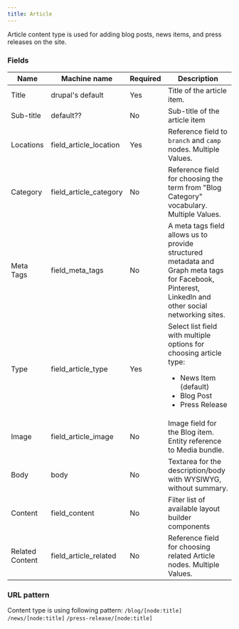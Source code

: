 ```yaml
---
title: Article
---
```


Article content type is used for adding blog posts, news items, and press releases on the site.

### Fields
| Name | Machine name | Required | Description |
| ------------- | ------------- | ------------- | ------------- | 
| Title  | drupal's default  | Yes | Title of the article item. |
| Sub-title | default?? | No | Sub-title of the article item
| Locations | field\_article_location | Yes | Reference field to `branch` and `camp` nodes. Multiple Values. |
| Category | field\_article_category | No | Reference field for choosing the term from "Blog Category" vocabulary. Multiple Values. |
| Meta Tags  | field\_meta_tags  | No | A meta tags field allows us to provide structured metadata and Graph meta tags for Facebook, Pinterest, LinkedIn and other social networking sites. |
| Type | field\_article_type  | Yes | Select list field with multiple options for choosing article type: <ul><li>News Item (default)</li><li>Blog Post</li><li>Press Release</li></ul> |
| Image | field\_article_image | No | Image field for the Blog item. Entity reference to Media bundle. | 
| Body | body | No | Textarea for the description/body with WYSIWYG, without summary. |
| Content | field\_content | No | Filter list of available layout builder components |
| Related Content | field\_article_related | No |Reference field for choosing related Article nodes. Multiple Values. |

### URL pattern
Content type is using following pattern:
`/blog/[node:title]`
`/news/[node:title]`
`/press-release/[node:title]`
